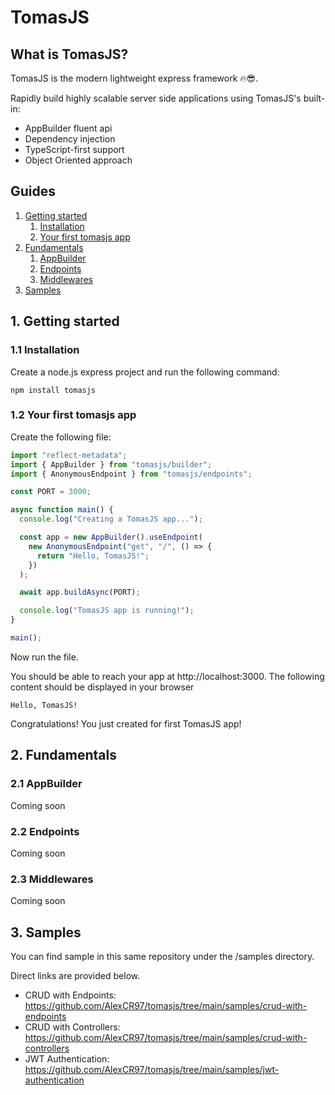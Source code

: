 # TomasJS

## What is TomasJS?

TomasJS is the modern lightweight express framework 🔥😎.

Rapidly build highly scalable server side applications using TomasJS's built-in:

- AppBuilder fluent api
- Dependency injection
- TypeScript-first support
- Object Oriented approach

## Guides

1. [Getting started](#1-getting-started)
   1. [Installation](#11-installation)
   2. [Your first tomasjs app](#12-your-first-tomasjs-app)
2. [Fundamentals](#2-fundamentals)
   1. [AppBuilder](#21-appbuilder)
   2. [Endpoints](#22-endpoints)
   3. [Middlewares](#23-middlewares)
3. [Samples](#3-samples)

## 1. Getting started

### 1.1 Installation

Create a node.js express project and run the following command:

```
npm install tomasjs
```

### 1.2 Your first tomasjs app

Create the following file:

```typescript
import "reflect-metadata";
import { AppBuilder } from "tomasjs/builder";
import { AnonymousEndpoint } from "tomasjs/endpoints";

const PORT = 3000;

async function main() {
  console.log("Creating a TomasJS app...");

  const app = new AppBuilder().useEndpoint(
    new AnonymousEndpoint("get", "/", () => {
      return "Hello, TomasJS!";
    })
  );

  await app.buildAsync(PORT);

  console.log("TomasJS app is running!");
}

main();
```

Now run the file.

You should be able to reach your app at http://localhost:3000. The following content should be displayed in your browser

```
Hello, TomasJS!
```

Congratulations! You just created for first TomasJS app!

## 2. Fundamentals

### 2.1 AppBuilder

Coming soon

### 2.2 Endpoints

Coming soon

### 2.3 Middlewares

Coming soon

## 3. Samples

You can find sample in this same repository under the /samples directory.

Direct links are provided below.

- CRUD with Endpoints: https://github.com/AlexCR97/tomasjs/tree/main/samples/crud-with-endpoints
- CRUD with Controllers: https://github.com/AlexCR97/tomasjs/tree/main/samples/crud-with-controllers
- JWT Authentication: https://github.com/AlexCR97/tomasjs/tree/main/samples/jwt-authentication
